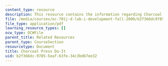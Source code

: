 ```yaml
---
content_type: resource
description: This resource contains the information regarding Charcoal Press Do-It.
file: /media/courses/ec-701j-d-lab-i-development-fall-2009/b2f366dc97855eaf63fe34c3bdb7ee32_MITEC_701JF09_charpres_doit.pdf
file_type: application/pdf
learning_resource_types: []
ocw_type: OCWFile
parent_title: Related Resources
parent_type: CourseSection
resourcetype: Document
title: Charcoal Press Do-It
uid: b2f366dc-9785-5eaf-63fe-34c3bdb7ee32
---
```

